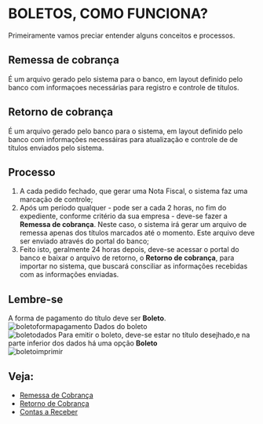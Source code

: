 # BOLETOS, COMO FUNCIONA?

Primeiramente vamos preciar entender alguns conceitos e processos.

## Remessa de cobrança
É um arquivo gerado pelo sistema para o banco, em layout definido pelo banco com informaçoes necessárias para registro e controle de títulos.

## Retorno de cobrança
É um arquivo gerado pelo banco para o sistema, em layout definido pelo banco com informações necessáiras para atualização e controle de de títulos enviados pelo sistema.

## Processo
1. A cada pedido fechado, que gerar uma Nota Fiscal, o sistema faz uma marcação de controle;
2. Após um período qualquer - pode ser a cada 2 horas, no fim do expediente, conforme critério da sua empresa - deve-se fazer a **Remessa de cobrança**.
Neste caso, o sistema irá gerar um arquivo de remessa apenas dos títulos marcados até o momento. Este arquivo deve ser enviado através do portal do banco;
3. Feito isto, geralmente 24 horas depois, deve-se acessar o portal do banco e baixar o arquivo de retorno, o **Retorno de cobrança**, para importar no sistema, que buscará consciliar as informações recebidas com as informações enviadas.

## Lembre-se
A forma de pagamento do título deve ser **Boleto**.   
![boletoformapagamento](https://raw.githubusercontent.com/netforcews/docs-erp/master/faq/imagens/boletoformapagamento.png)
Dados do boleto   
![boletodados](https://raw.githubusercontent.com/netforcews/docs-erp/master/faq/imagens/boletodados.png)
Para emitir o boleto, deve-se estar no título desejhado,e na parte inferior dos dados há uma opção **Boleto**   
![boletoimprimir](https://raw.githubusercontent.com/netforcews/docs-erp/master/faq/imagens/boletoimprimir.png)
<br>

## Veja:
- [Remessa de Cobrança](/financeiro/contacobranca.md)
- [Retorno de Cobrança](/financeiro/cobranca.md)
- [Contas a Receber](/financeiro/contasareceber.md)

